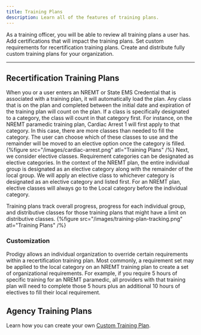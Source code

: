 ```yaml
---
title: Training Plans
description: Learn all of the features of training plans.
---
```


As a training officer, you will be able to review all training plans a user has. Add certifications that will impact the training plans. Set custom requirements for recertification training plans. Create and distribute fully custom training plans for your organization.

---

## Recertification Training Plans
When you or a user enters an NREMT or State EMS Credential that is associated with a training plan, it will automatically load the plan. Any class that is on the plan and completed between the initial date and expiration of the training plan will count on the plan. If a class is specifically designated to a category, the class will count in that category first. For instance, on the NREMT paramedic training plan, Cardiac Arrest 1 will first apply to that category. In this case, there are more classes than needed to fill the category. The user can choose which of these classes to use and the remainder will be moved to an elective option once the category is filled. 
{%figure src="/images/cardiac-arrest.png" atl="Training Plans" /%}
Next, we consider elective classes. Requirement categories can be designated as elective categories. In the context of the NREMT plan, the entire individual group is designated as an elective category along with the remainder of the local group. We will apply an elective class to whichever category is designated as an elective category and listed first. For an NREMT plan, elective classes will always go to the Local category before the individual category. 

Training plans track overall progress, progress for each individual group, and distributive classes for those training plans that might have a limit on distributive classes. 
{%figure src="/images/training-plan-tracking.png" atl="Training Plans" /%}
### Customization
Prodigy allows an individual organization to override certain requirements within a recertification training plan. Most commonly, a requirement set may be applied to the local category on an NREMT training plan to create a set of organizational requirements. For example, if you require 5 hours of specific training for an NREMT paramedic, all providers with that training plan will need to complete those 5 hours plus an additional 10 hours of electives to fill their local requirement.
## Agency Training Plans
Learn how you can create your own [Custom Training Plan](/docs/training-plan-builder).
